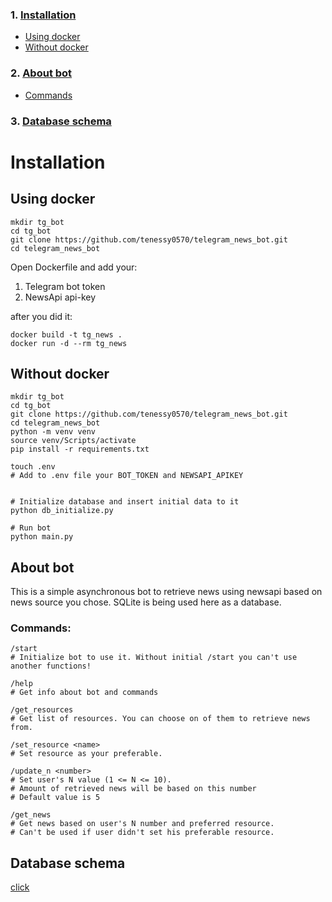 ### 1. [Installation](#installation)
+ [Using docker](#using-docker)
+ [Without docker](#without-docker)
### 2. [About bot](#about-bot)
+ [Commands](#commands)
### 3. [Database schema](#database-schema)

# Installation
## Using docker

```shell
mkdir tg_bot
cd tg_bot
git clone https://github.com/tenessy0570/telegram_news_bot.git
cd telegram_news_bot
```
Open Dockerfile and add your:<br>
1. Telegram bot token
2. NewsApi api-key

after you did it:
```shell
docker build -t tg_news .
docker run -d --rm tg_news
```
## Without docker
```shell
mkdir tg_bot
cd tg_bot
git clone https://github.com/tenessy0570/telegram_news_bot.git
cd telegram_news_bot
python -m venv venv
source venv/Scripts/activate
pip install -r requirements.txt

touch .env 
# Add to .env file your BOT_TOKEN and NEWSAPI_APIKEY


# Initialize database and insert initial data to it
python db_initialize.py

# Run bot
python main.py
```

## About bot
This is a simple asynchronous bot to retrieve 
news using newsapi based on news source you
chose. SQLite is being used here as a database.

### Commands:
```shell
/start 
# Initialize bot to use it. Without initial /start you can't use another functions!

/help 
# Get info about bot and commands

/get_resources
# Get list of resources. You can choose on of them to retrieve news from.

/set_resource <name> 
# Set resource as your preferable.

/update_n <number>
# Set user's N value (1 <= N <= 10).
# Amount of retrieved news will be based on this number
# Default value is 5

/get_news
# Get news based on user's N number and preferred resource.
# Can't be used if user didn't set his preferable resource.
```

## Database schema
[click](https://github.com/tenessy0570/telegram_news_bot/blob/main/db/schema.pdf)